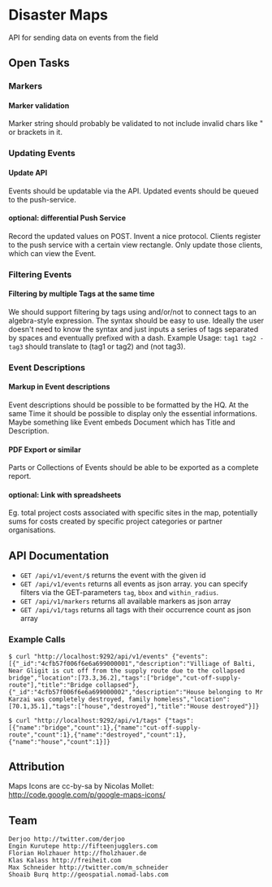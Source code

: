 # Disaster Maps

API for sending data on events from the field

## Open Tasks

### Markers

#### Marker validation
Marker string should probably be validated to not include invalid chars like " or brackets in it.

### Updating Events

#### Update API
Events should be updatable via the API.
Updated events should be queued to the push-service.

#### optional: differential Push Service
Record the updated values on POST.
Invent a nice protocol.
Clients register to the push service with a certain view rectangle.
Only update those clients, which can view the Event.

### Filtering Events

#### Filtering by multiple Tags at the same time
We should support filtering by tags using and/or/not to connect tags to an algebra-style expression.
The syntax should be easy to use.
Ideally the user doesn't need to know the syntax and just inputs a series of tags separated by spaces and eventually prefixed with a dash.
Example Usage:
`tag1 tag2 -tag3` should translate to (tag1 or tag2) and (not tag3).

### Event Descriptions

#### Markup in Event descriptions
Event descriptions should be possible to be formatted by the HQ.
At the same Time it should be possible to display only the essential informations.
Maybe something like Event embeds Document which has Title and Description.

#### PDF Export or similar
Parts or Collections of Events should be able to be exported as a complete report.

#### optional: Link with spreadsheets
Eg. total project costs associated with specific sites in the map, potentially sums for costs created by specific project categories or partner organisations.

## API Documentation

- `GET /api/v1/event/$` returns the event with the given id
- `GET /api/v1/events` returns all events as json array. you can specify filters via the GET-parameters `tag`, `bbox` and `within_radius`.
- `GET /api/v1/markers` returns all available markers as json array
- `GET /api/v1/tags` returns all tags with their occurrence count as json array

### Example Calls

`$ curl "http://localhost:9292/api/v1/events"
{"events":[{"_id":"4cfb57f006f6e6a699000001","description":"Villiage of Balti, Near Gligit is cut off from the supply route due to the collapsed bridge","location":[73.3,36.2],"tags":["bridge","cut-off-supply-route"],"title":"Bridge collapsed"},{"_id":"4cfb57f006f6e6a699000002","description":"House belonging to Mr Karzai was completely destroyed, family homeless","location":[70.1,35.1],"tags":["house","destroyed"],"title":"House destroyed"}]}`

`$ curl "http://localhost:9292/api/v1/tags"
{"tags":[{"name":"bridge","count":1},{"name":"cut-off-supply-route","count":1},{"name":"destroyed","count":1},{"name":"house","count":1}]}`

## Attribution

Maps Icons are cc-by-sa by Nicolas Mollet: http://code.google.com/p/google-maps-icons/

## Team
    Derjoo http://twitter.com/derjoo
    Engin Kurutepe http://fifteenjugglers.com
    Florian Holzhauer http://fholzhauer.de
    Klas Kalass http://freiheit.com
    Max Schneider http://twitter.com/m_schneider
    Shoaib Burq http://geospatial.nomad-labs.com
